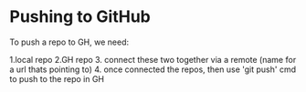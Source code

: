 # Pushing to GitHub

To push a repo to GH, we need:

1.local repo
2.GH repo
3. connect these two together via a remote (name for a url thats pointing to)
4. once connected the repos, then use 'git push' cmd to push to the repo in GH













